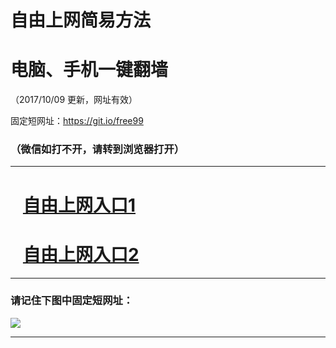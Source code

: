 ﻿# 自由上网简易方法

# 电脑、手机一键翻墙

（2017/10/09 更新，网址有效）

固定短网址：https://git.io/free99

### （微信如打不开，请转到浏览器打开）


***





# &nbsp;&nbsp; <a href="http://ft496724229.fwq-tz-1001.info/fwqtz01.html?t=100900123570 " target="_blank">自由上网入口1</a>
# &nbsp;&nbsp; <a href="http://ft2124419826.fwq-tz-1002.info/fwqtz02.html?t=10090013597 " target="_blank">自由上网入口2</a>
***

### 请记住下图中固定短网址：

<img src="https://s3-us-west-2.amazonaws.com/fwq-1001/yjfq-20170905okok.png" /> 


***

